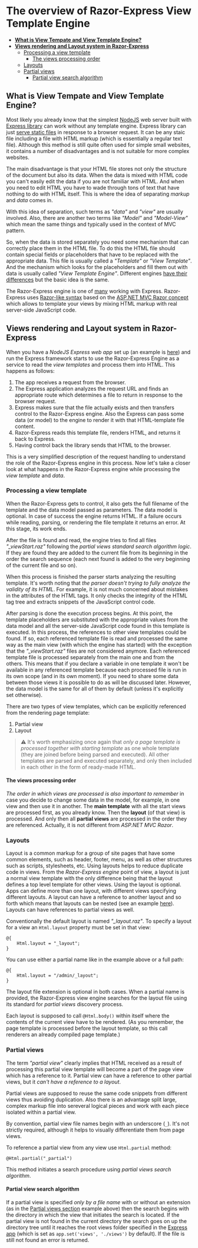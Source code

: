 # The overview of Razor-Express View Template Engine

- [**What is View Tempate and View Template Engine?**](#)
- [**Views rendering and Layout system in Razor-Express**](#)
  - [Processing a view template]()
    - [The views processing order]()
  - [Layouts]()
  - [Partial views]()
    - [Partial view search algorithm]()

## What is View Tempate and View Template Engine?
Most likely you already know that the simplest [NodeJS](https://nodejs.org/) web server built with [Express library](https://expressjs.com/) can work without any template engine. Express library can just [serve static files](https://expressjs.com/en/starter/static-files.html) in response to a browser request. It can be any staic file including a file with HTML markup (which is essentially a regular text file). Although this method is still quite often used for simple small websites, it contains a number of disadvantages and is not suitable for more complex websites.

The main disadvantage is that your HTML file stores not only the structure of the document but also its data. When the data is mixed with HTML code you can't easily edit the data if you are not familiar with HTML. And when you need to edit HTML you have to wade through tons of text that have nothing to do with HTML itself. This is where the idea of separating *markup* and *data* comes in. 

With this idea of separation, such terms as *"data"* and *"view"* are usually involved. Also, there are another two terms like *"Model"* and *"Model-View"* which mean the same things and typically used in the context of MVC pattern.

So, when the data is stored separately you need some mechanism that can correctly place them in the HTML file. To do this the HTML file should contain special fields or placeholders that have to be replaced with the appropriate data. This file is usually called a *"Template"* or *"View Template"*. And the mechanism which looks for the placeholders and fill them out with data is usually called  *"View Template Engine"*. Different engines [have their differences](https://github.com/DevelAx/RazorExpress/blob/master/README.md#a-brief-comparison-of-syntax-of-nodejs-template-engines) but the basic idea is the same. 

The Razor-Express engine is one of [many](https://github.com/expressjs/express/wiki#template-engines) working with Express. Razor-Express uses [Razor-like syntax](https://github.com/DevelAx/RazorExpress/blob/master/docs/syntax.md) based on the [ASP.NET MVC Razor concept](https://docs.microsoft.com/en-us/aspnet/core/mvc/views/razor) which allows to template your views by mixing HTML markup with real server-side JavaScript code.

## Views rendering and Layout system in Razor-Express
When you have a *NodeJS Express web app* set up (an example is [here](https://github.com/DevelAx/RazorExpress/blob/master/README.md#express-web-server-example)) and run the Express framework starts to use the Razor-Express Engine as a service to read the *view templates* and process them into HTML. This happens as follows:

1. The app receives a request from the browser.
2. The Express application analyzes the request URL and finds an appropriate route which determines a file to return in response to the browser request. 
3. Express makes sure that the file actually exists and then transfers control to the Razor-Express engine. Also the Express can pass some data (or model) to the engine to render it with that HTML-template file content.
4. Razor-Express reads this template file, renders HTML, and returns it back to Express.
5. Having control back the library sends that HTML to the browser.

This is a very simplified description of the request handling to understand the role of the Razor-Express engine in this process. Now let's take a closer look at what happens in the Razor-Express engine while processing the *view template* and *data*.

### Processing a view template
When the Razor-Express gets to control, it also gets the full filename of the template and the data model passed as parameters. The data model is optional. In case of success the engine returns HTML. If a failure occurs while reading, parsing, or rendering the file template it returns an error. At this stage, its work ends.

After the file is found and read, the engine tries to find all files *"_viewStart.raz"* following the *partial views standard search algorithm logic*. If they are found they are added to the current file from its beginning in the order the search sequence (each next found is added to the very beginning of the current file and so on).

When this process is finished the parser starts analyzing the resulting template. It's worth noting that *the parser doesn't trying to fully analyze the validity of its HTML*. For example, it is not much concerned about mistakes in the attributes of the HTML tags. It only checks the integrity of the HTML tag tree and extracts snippets of the JavaScript control code.

After parsing is done the execution process begins. At this point, the template placeholders are substituted with the appropriate values from the data model and all the server-side JavaScript code found in this template is executed. In this process, the references to other view templates could be found. If so, each referenced template file is read and processed the same way as the main view (with which the engine has started) with the exception that the *"_viewStart.raz"* files are not considered anymore. Each referenced template file is processed separately from the main one and from the others. This means that if you declare a variable in one template it won't be available in any referenced template because each processed file is run in its own scope (and in its own moment). If you need to share some data between those views it is possible to do as will be discussed later. However, the data model is the same for all of them by default (unless it's explicitly set otherwise).

There are two types of view templates, which can be explicitly referenced from the rendering page template:
1. Partial view
2. Layout

> :warning: It's worth emphasizing once again that *only a page template is processed together with starting template* as one whole template (they are joined before being parsed and executed). All other templates are parsed and executed separately, and only then included in each other in the form of ready-made HTML.

#### The views processing order

*The order in which views are processed is also important to remember* in case you decide to change some data in the model, for example, in one view and then use it in another. The **main template** with all the start views are processed first, as you already know. Then the **layout** (of that view) is processed. And only then all **partial views** are processed in the order they are referenced. 
Actually, it is not different from *ASP.NET MVC Razor*.

### Layouts
Layout is a common markup for a group of site pages that have some common elements, such as header, footer, menu, as well as other structures such as scripts, stylesheets, etc. Using layouts helps to reduce duplicate code in views. From the *Razor-Express engine* point of view, a layout is just a normal view template with the only difference being that the layout defines a top level template for other views. Using the layout is optional. Apps can define more than one layout, with different views specifying different layouts. A layout can have a reference to another layout and so forth which means that layouts can be nested (see an example [here](https://github.com/DevelAx/RazorExpressFullExample)). Layouts can have references to partial views as well.

Conventionally the default layout is named *"_layout.raz"*. To specify a layout for a view an `Html.layout` property must be set in that view:
```HTML+Razor
@{
    Html.layout = "_layout";
}
```
You can use either a partial name like in the example above or a full path:
```HTML+Razor
@{
    Html.layout = "/admin/_layout";
}
```
The layout file extension is optional in both cases. When a partial name is provided, the Razor-Express view engine searches for the layout file using its standard for *partial views* discovery process.

Each layout is supposed to call `@Html.body()` within itself where the contents of the current view have to be rendered. (As you remember, the page template is processed before the layout template, so this call renderers an already compiled page template.) 

### Partial views
The term *"partial view"* clearly implies that HTML received as a result of processing this partial view template will become a part of the page view which has a reference to it. Partial view can have a reference to other partial views, but it _can't have a reference to a layout_.

Partial views are supposed to reuse the same code snippets from different views thus avoiding duplication. Also there is an advantage split large, complex markup file into sereveral logical pieces and work with each piece isolated within a partial view. 

By convention, partial view file names begin with an underscore (`_`). It's not strictly required, although it helps to visually differentiate them from page views.

To reference a partial view from any view use `Html.partial` method:
```HTML+Razor
@Html.partial("_partial")
```
This method initiates a search procedure using *partial views search algorithm*.

#### Partial view search algorithm
If a partial view is specified *only by a file name* with or without an extension (as in the [Partial views section](#partial-views) example above) then the search begins with the directory in which the view that initiates the search is located. If the partial view is not found in the current directory the search goes on up the directory tree until it reaches the root views folder specified in the [Express app](https://expressjs.com/en/guide/using-template-engines.html) (which is set as `app.set('views', './views')` by default). If the file is still not found an error is returned.

